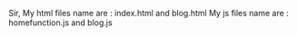Sir,
My html files name are : index.html and blog.html
My js files name are : homefunction.js and blog.js